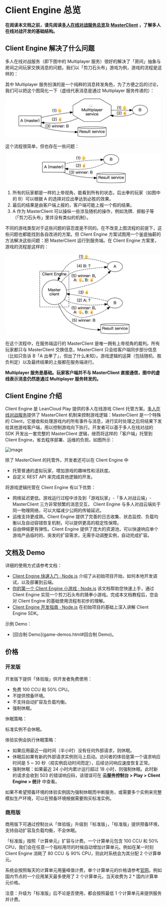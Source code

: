

# Client Engine 总览

**在阅读本文档之前，请先阅读[多人在线对战服务总览](multiplayer.html)及 [MasterClient](multiplayer-guide-js.html#MasterClient) ，了解多人在线对战开发的基础结构。**

## Client Engine 解决了什么问题

多人在线对战服务（即下图中的 Multiplayer 服务）很好的解决了「房间」抽象与房间之间玩家交换消息的问题。我们以「剪刀石头布」游戏为例，游戏的流程是这样的：

其中 Multiplayer 服务扮演的是一个纯粹的消息转发角色，为了方便之后的讨论，我们可以把这个图简化一下（虚线代表消息是通过 Multiplayer 服务传递的）：

![image](images/client-engine/client-engine1.png)

这个流程很简单，但也存在一些问题：

![image](images/client-engine/client-engine2.png)

1. 所有的玩家都是一样的上帝视角，能看到所有的状态，后出拳的玩家（如图中的 B）可以根据 A 的选择对应出拳达到必胜的效果。
2. 最后的结果是由客户端上报的，客户端可能上报一个假的结果。
3. A 作为 MasterClient 可以操纵一些涉及随机的操作，例如洗牌、掷骰子等（「剪刀石头布」里并没有类似的机制）。

不同的游戏类型对于这些问题的容忍度是不同的。在不改变上图流程的前提下，这些问题也都能找到各自改进的方案。但 Client Engine 方案试图用一个釜底抽薪的方法解决这些问题：把 MasterClient 运行到服务端。在 Client Engine 方案里，游戏的流程是这样的：

![image](images/client-engine/client-engine3.png)

在这个流程中，在服务端运行的 MasterClient 是唯一拥有上帝视角的裁判。所有玩家都只与 MasterClient 交换信息，MasterClient 只会给客户端同步部分信息（比如只告诉 B「A 出拳了」，但出了什么未知）。游戏逻辑的运算（包括随机、胜负判定）以及最终结果的上报都在服务端进行。

**Multiplayer 服务是基础。玩家客户端并不与 MasterClient 直接通信，图中的虚线表示消息仍然是通过 Multiplayer 服务转发的。**

## Client Engine 介绍


Client Engine 是 LeanCloud Play 提供的多人在线游戏 Client 托管方案。[多人在线对战服务](multiplayer.html)提供了 MasterClient 机制来控制游戏逻辑：MasterClient 是一个特殊的 Client，它接收和处理游戏内的所有事件与消息，进行实时处理之后将结果下发给其他游戏客户端，用以控制游戏向下执行。开发者可以基于多人在线对战的 SDK 开发出一套完整的 MasterClient 逻辑，继而将这样的「客户端」托管到 Client Engine，省去程序部署、运维的负担。如图所示：

![image](images/client-engine-structure.png)

除了 MasterClient 的托管外，开发者还可以在 Client Engine 中

* 托管普通的虚拟玩家，增加游戏的趣味性和活跃度。
* 自定义 REST API 来完成其他逻辑的开发。

将游戏逻辑托管在 Client Engine 有以下优势：

* 网络延迟更低。游戏运行过程中涉及到「游戏玩家」-「多人对战云端」- MasterClient 三方非常频繁的消息交互， Client Engine 与多人对战云端处于同一物理网络，可以大幅减少公网的传输延迟。
* 运维支持更成熟。Client Engine 提供了完善的日志收集、状态监控、负载均衡以及自动容错恢复机制，可以提供更高的稳定性保障。
* 自由伸缩更有弹性。Client Engine 提供了庞大的资源池，可以快速响应单个游戏产品临时的、突发的扩容需求，无需手动调整实例，自动完成扩容。

## 文档及 Demo

详细的使用方式请参考文档：

* [Client Engine 快速入门 · Node.js](client-engine-quick-start-node.html) 介绍了从初始项目开始，如何本地开发调试，以及部署到云端。
* [你的第一个 Client Engine 小游戏 · Node.js](client-engine-first-game-node.html) 该文档帮助您快速上手，通过 Client Engine 实现一个剪刀石头布的猜拳小游戏。完成本文档教程后，您会对 Client Engine 的基础使用流程有初步的理解。
* [Client Engine 开发指南 · Node.js](client-engine-guide-node.html) 在初始项目的基础上深入讲解 Client Engine SDK。


示例 Demo：

* [回合制 Demo](game-demos.html#回合制 Demo)。

## 价格

### 开发版

开发版下提供「体验版」供开发者免费使用：

* 免费 100 CCU 和 50% CPU。
* 不提供预备环境。
* 不支持自动扩容及负载均衡。
* 强制休眠。

休眠策略：

标准实例不会休眠。

体验实例会执行休眠策略：

* 如果应用最近一段时间（半小时）没有任何外部请求，则休眠。
* 休眠后如果有新的外部请求实例则马上启动。访问者的体验是第一个请求响应时间是 5 ~ 30 秒（视实例启动时间而定），后续访问响应速度恢复正常。
* 强制休眠：如果最近 24 小时内累计运行超过 18 小时，则强制休眠。此时新的请求会收到 503 的错误响应码，该错误可在 **云服务控制台 > Play > Client Engine > 统计** 中查看。

如果不希望预备环境的体验实例因为强制休眠而中断服务，或需要多个实例来完整模拟生产环境，可以在预备环境根据需要购买标准实例。

### 商用版

商用版下可通过控制台从「体验版」升级到「标准版」，「标准版」提供预备环境，支持自动扩容及负载均衡，不会休眠。

「标准版」按照「计算单元」扩容与计费。一个计算单元包含 100 CCU 和 50% CPU，我们会在任意一个指标用尽的时候自动增加计算单元。例如在某一时刻 Client Engine 消耗了 80 CCU 与 90% CPU，则此时系统会为其分配 2 个计算单元。

系统会按照每天的计算单元用量峰值计费，单个计算单元的价格请参考[官网](https://leancloud.cn/pricing/)。例如国内节点的一个应用某天最多使用了 2 个计算单元，当天收费为 2 * 国内计算单元价格。

<div class="callout callout-danger">注意：升级为「标准版」后不论是否使用，都会按照最低 1 个计算单元来提供服务并计费。</div>
